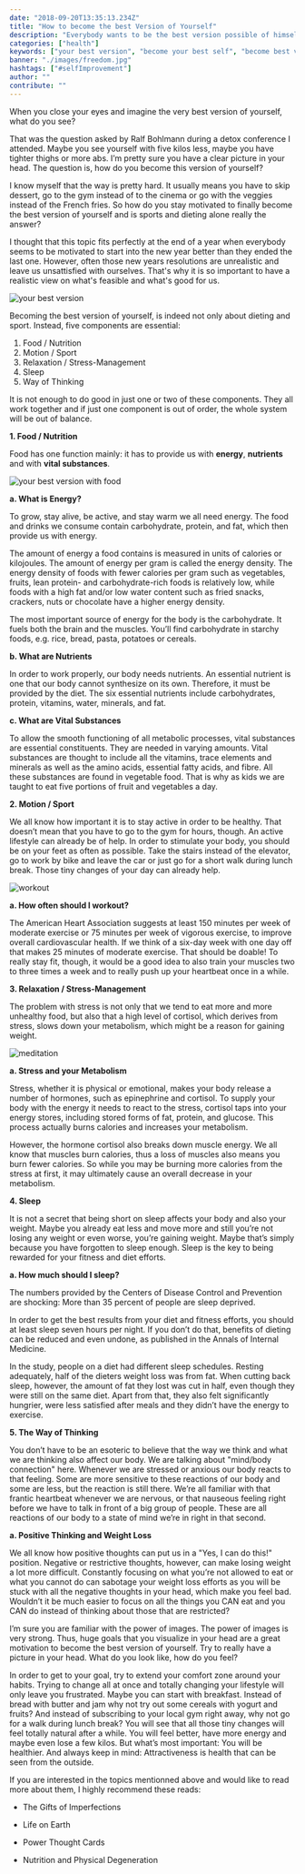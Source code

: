 ```yaml
---
date: "2018-09-20T13:35:13.234Z"
title: "How to become the best Version of Yourself"
description: "Everybody wants to be the best version possible of himself. But what does that even mean and how do we get there? I tried to answer this question the way I see it..."
categories: ["health"]
keywords: ["your best version", "become your best self", "become best version of yourself"]
banner: "./images/freedom.jpg"
hashtags: ["#selfImprovement"]
author: ""
contribute: ""
---
```


When you close your eyes and imagine the very best version of yourself, what do you see?

That was the question asked by <BlogLink to="http://ralfbohlmann.com/">Ralf Bohlmann</BlogLink> during a <BlogLink to="http://detoxrebels.com/">detox conference</BlogLink> I attended. Maybe you see yourself with five kilos less, maybe you have tighter thighs or more abs. I’m pretty sure you have a clear picture in your head. The question is, how do you become this version of yourself?

I know myself that the way is pretty hard. It usually means you have to skip dessert, go to the gym instead of to the cinema or go with the veggies instead of the French fries. So how do you stay motivated to finally become the best version of yourself and is sports and dieting alone really the answer?

I thought that this topic fits perfectly at the end of a year when everybody seems to be motivated to start into the new year better than they ended the last one. However, often those new years resolutions are unrealistic and leave us unsattisfied with ourselves. That's why it is so important to have a realistic view on what's feasible and what's good for us.

![your best version](./images/freedom.jpg)

<Title id="five-components">The five components to become the best version of yourself</Title>

Becoming the best version of yourself, is indeed not only about dieting and sport. Instead, five components are essential:

1.  Food / Nutrition
2.  Motion / Sport
3.  Relaxation / Stress-Management
4.  Sleep
5.  Way of Thinking

It is not enough to do good in just one or two of these components. They all work together and if just one component is out of order, the whole system will be out of balance.

**1.  Food / Nutrition**

Food has one function mainly: it has to provide us with **energy**, **nutrients** and with **vital substances**.

![your best version with food](./images/healthy_food.jpg)

**a. What is Energy?**

To grow, stay alive, be active, and stay warm we all need energy. The food and drinks we consume contain carbohydrate, protein, and fat, which then provide us with energy.

The amount of energy a food contains is measured in units of calories or kilojoules. The amount of energy per gram is called the energy density. The energy density of foods with fewer calories per gram such as vegetables, fruits, lean protein- and carbohydrate-rich foods is relatively low, while foods with a high fat and/or low water content such as fried snacks, crackers, nuts or chocolate have a higher energy density.

The most important source of energy for the body is the carbohydrate. It fuels both the brain and the muscles. You’ll find carbohydrate in starchy foods, e.g. rice, bread, pasta, potatoes or cereals.

**b. What are Nutrients**

In order to work properly, our body needs nutrients. An essential nutrient is one that our body cannot synthesize on its own. Therefore, it must be provided by the diet. The six essential nutrients include carbohydrates, protein, vitamins, water, minerals, and fat.

**c. What are Vital Substances**

To allow the smooth functioning of all metabolic processes, vital substances are essential constituents. They are needed in varying amounts. Vital substances are thought to include all the vitamins, trace elements and minerals as well as the amino acids, essential fatty acids, and fibre. All these substances are found in vegetable food. That is why as kids we are taught to eat five portions of fruit and vegetables a day.

**2.  Motion / Sport**

We all know how important it is to stay active in order to be healthy. That doesn’t mean that you have to go to the gym for hours, though. An active lifestyle can already be of help. In order to stimulate your body, you should be on your feet as often as possible. Take the stairs instead of the elevator, go to work by bike and leave the car or just go for a short walk during lunch break. Those tiny changes of your day can already help.

![workout](./images/working_out.jpg)

**a. How often should I workout?**

The American Heart Association suggests at least 150 minutes per week of moderate exercise or 75 minutes per week of vigorous exercise, to improve overall cardiovascular health. If we think of a six-day week with one day off that makes 25 minutes of moderate exercise. That should be doable! To really stay fit, though, it would be a good idea to also train your muscles two to three times a week and to really push up your heartbeat once in a while.

**3.  Relaxation / Stress-Management**

The problem with stress is not only that we tend to eat more and more unhealthy food, but also that a high level of cortisol, which derives from stress, slows down your metabolism, which might be a reason for gaining weight.

![meditation](./images/meditation.jpg)

**a. Stress and your Metabolism**

Stress, whether it is physical or emotional, makes your body release a number of hormones, such as epinephrine and cortisol. To supply your body with the energy it needs to react to the stress, cortisol taps into your energy stores, including stored forms of fat, protein, and glucose. This process actually burns calories and increases your metabolism.

However, the hormone cortisol also breaks down muscle energy. We all know that muscles burn calories, thus a loss of muscles also means you burn fewer calories. So while you may be burning more calories from the stress at first, it may ultimately cause an overall decrease in your metabolism.

**4. Sleep**

It is not a secret that being short on sleep affects your body and also your weight. Maybe you already eat less and move more and still you’re not losing any weight or even worse, you’re gaining weight. Maybe that’s simply because you have forgotten to sleep enough. Sleep is the key to being rewarded for your fitness and diet efforts.

**a. How much should I sleep?**

The numbers provided by the Centers of Disease Control and Prevention are shocking: More than 35 percent of people are sleep deprived.

In order to get the best results from your diet and fitness efforts, you should at least sleep seven hours per night. If you don’t do that, benefits of dieting can be reduced and even undone, as published in the Annals of Internal Medicine.

In the study, people on a diet had different sleep schedules. Resting adequately, half of the dieters weight loss was from fat. When cutting back sleep, however, the amount of fat they lost was cut in half, even though they were still on the same diet. Apart from that, they also felt significantly hungrier, were less satisfied after meals and they didn’t have the energy to exercise.

**5.  The Way of Thinking**

You don’t have to be an esoteric to believe that the way we think and what we are thinking also affect our body. We are talking about "mind/body connection" here. Whenever we are stressed or anxious our body reacts to that feeling. Some are more sensitive to these reactions of our body and some are less, but the reaction is still there. We’re all familiar with that frantic heartbeat whenever we are nervous, or that nauseous feeling right before we have to talk in front of a big group of people. These are all reactions of our body to a state of mind we’re in right in that second.

**a. Positive Thinking and Weight Loss**

We all know how positive thoughts can put us in a "Yes, I can do this!" position. Negative or restrictive thoughts, however, can make losing weight a lot more difficult. Constantly focusing on what you’re not allowed to eat or what you cannot do can sabotage your weight loss efforts as you will be stuck with all the negative thoughts in your head, which make you feel bad. Wouldn’t it be much easier to focus on all the things you CAN eat and you CAN do instead of thinking about those that are restricted?

<Title id="becoming-the-best-version">So how do I become the best version of myself now?</Title>

I’m sure you are familiar with the power of images. The power of images is very strong. Thus, huge goals that you visualize in your head are a great motivation to become the best version of yourself. Try to really have a picture in your head. What do you look like, how do you feel?

In order to get to your goal, try to extend your comfort zone around your habits. Trying to change all at once and totally changing your lifestyle will only leave you frustrated. Maybe you can start with breakfast. Instead of bread with butter and jam why not try out some cereals with yogurt and fruits? And instead of subscribing to your local gym right away, why not go for a walk during lunch break? You will see that all those tiny changes will feel totally natural after a while. You will feel better, have more energy and maybe even lose a few kilos. But what’s most important: You will be healthier. And always keep in mind: Attractiveness is health that can be seen from the outside.

<Title id="recommendations">Recommendations</Title>

If you are interested in the topics mentionned above and would like to read more about them, I highly recommend these reads:

* <BlogLink to="https://www.amazon.com/Gifts-Imperfection-Think-Supposed-Embrace/dp/159285849X/ref=as_li_ss_tl?s=books&ie=UTF8&qid=1483011345&sr=1-9&linkCode=ll1&tag=21moves-20&linkId=b444919b494b3fedbc86fe57b9c0cf7e">The Gifts of Imperfections</BlogLink>

* <BlogLink to="https://www.amazon.com/Life-Earth-Understanding-Here-Ahead/dp/1401945570/ref=as_li_ss_tl?s=books&ie=UTF8&qid=1483011665&sr=1-25&linkCode=ll1&tag=21moves-20&linkId=91d2656a2826a98f6fffd7454f996ed0">Life on Earth</BlogLink>

* <BlogLink to="https://www.amazon.com/gp/product/1561706124/ref=as_li_ss_tl?pf_rd_m=ATVPDKIKX0DER&pf_rd_s=merchandised-search-4&pf_rd_r=GBGV2T61EQ6V3DNNV0SM&pf_rd_t=101&pf_rd_p=3ba4cf8e-6189-5ac2-acc4-4a9678f8e7bf&pf_rd_i=282868&linkCode=ll1&tag=21moves-20&linkId=3822013a040503d3bef91f67ee324e6b">Power Thought Cards</BlogLink>

* <BlogLink to="https://www.amazon.com/Nutrition-Physical-Degeneration-Weston-Price/dp/0916764206/ref=as_li_ss_tl?s=books&ie=UTF8&qid=1483011847&sr=1-4&linkCode=ll1&tag=21moves-20&linkId=6a9f72d0989d45a5217a2ac80d5814fa">Nutrition and Physical Degeneration</BlogLink>




